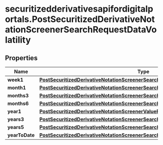 # securitizedderivativesapifordigitalportals.PostSecuritizedDerivativeNotationScreenerSearchRequestDataVolatility

## Properties

Name | Type | Description | Notes
------------ | ------------- | ------------- | -------------
**week1** | [**PostSecuritizedDerivativeNotationScreenerSearchRequestDataVolatilityWeek1**](PostSecuritizedDerivativeNotationScreenerSearchRequestDataVolatilityWeek1.md) |  | [optional] 
**month1** | [**PostSecuritizedDerivativeNotationScreenerSearchRequestDataVolatilityMonth1**](PostSecuritizedDerivativeNotationScreenerSearchRequestDataVolatilityMonth1.md) |  | [optional] 
**months3** | [**PostSecuritizedDerivativeNotationScreenerSearchRequestDataVolatilityMonths3**](PostSecuritizedDerivativeNotationScreenerSearchRequestDataVolatilityMonths3.md) |  | [optional] 
**months6** | [**PostSecuritizedDerivativeNotationScreenerSearchRequestDataVolatilityMonths6**](PostSecuritizedDerivativeNotationScreenerSearchRequestDataVolatilityMonths6.md) |  | [optional] 
**year1** | [**PostSecuritizedDerivativeNotationScreenerValueRangesGetRequestDataVolatilityYear1**](PostSecuritizedDerivativeNotationScreenerValueRangesGetRequestDataVolatilityYear1.md) |  | [optional] 
**years3** | [**PostSecuritizedDerivativeNotationScreenerSearchRequestDataVolatilityYears3**](PostSecuritizedDerivativeNotationScreenerSearchRequestDataVolatilityYears3.md) |  | [optional] 
**years5** | [**PostSecuritizedDerivativeNotationScreenerSearchRequestDataVolatilityYears5**](PostSecuritizedDerivativeNotationScreenerSearchRequestDataVolatilityYears5.md) |  | [optional] 
**yearToDate** | [**PostSecuritizedDerivativeNotationScreenerSearchRequestDataVolatilityYearToDate**](PostSecuritizedDerivativeNotationScreenerSearchRequestDataVolatilityYearToDate.md) |  | [optional] 


